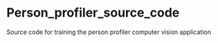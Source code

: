 # Person_profiler_source_code
Source code for training the person profiler computer vision application
